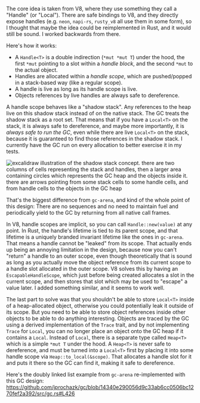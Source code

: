 The core idea is taken from V8, where they use something they call a "Handle" (or "Local"). There are safe bindings to V8, and they directly expose handles (e.g. `neon`, `napi-rs`, `rusty_v8` all use them in some form), so I thought that maybe the idea could be reimplemented in Rust, and it would still be sound. I worked backwards from there.

Here's how it works:
- A `Handle<T>` is a double indirection (`*mut *mut T`) under the hood, the first `*mut` pointing to a slot within a _handle block_, and the second `*mut` to the actual object.
- Handles are allocated within a _handle scope_, which are pushed/popped in a stack-based way (like a regular scope).
- A handle is live as long as its handle scope is live.
- Objects references by live handles are always safe to dereference.

A handle scope behaves like a "shadow stack". Any references to the heap live on this shadow stack instead of on the native stack. The GC treats the shadow stack as a root set. That means that if you have a `Local<T>` on the stack, it is always safe to dereference, and maybe more importantly, it is _always safe to run the GC_, even while there are live `Local<T>` on the stack, because it is guaranteed to find those references in the shadow stack. I currently have the GC run on every allocation to better exercise it in my tests.

![excalidraw illustration of the shadow stack concept. there are two columns of cells representing the stack and handles, then a larger area containing circles which represents the GC heap and the objects inside it. there are arrows pointing from some stack cells to some handle cells, and from handle cells to the objects in the GC heap](https://github.com/jprochazk/gc/assets/1665677/e9419b82-bb9a-4e2b-8bfb-c49a53a2e0a8)

That's the biggest difference from `gc-arena`, and kind of the whole point of this design: There are no sequences and no need to maintain fuel and periodically yield to the GC by returning from all native call frames. 

In V8, handle scopes are implicit, so you can call `Handle::new(value)` at any point. In Rust, the handle's lifetime is tied to its parent scope, and that lifetime is a uniquely branded invariant lifetime like the ones in `gc-arena`. That means a handle cannot be "leaked" from its scope. That actually ends up being an annoying limitation in the design, because now you can't "return" a handle to an outer scope, even though theoretically that is sound as long as you actually move the object reference from its current scope to a handle slot allocated in the outer scope. V8 solves this by having an `EscapableHandleScope`, which just before being created allocates a slot in the current scope, and then stores that slot which may be used to "escape" a value later. I added something similar, and it seems to work well.

The last part to solve was that you shouldn't be able to store `Local<T>` inside of a heap-allocated object, otherwise you could potentially leak it outside of its scope. But you need to be able to store object references inside other objects to be able to do anything interesting.
Objects are traced by the GC using a derived implementation of the `Trace` trait, and by not implementing `Trace` for `Local`, you can no longer place an object onto the GC heap if it contains a `Local`. Instead of `Local`, there is a separate type called `Heap<T>` which is a simple `*mut T` under the hood. A `Heap<T>` is never safe to dereference, and must be turned into a `Local<T>` first by placing it into some handle scope via `Heap::to_local(&scope)`. That allocates a handle slot for it and puts it there so the GC can find it, making it safe to dereference.

Here's the doubly linked list example from `gc-arena` re-implemented with this GC design: https://github.com/jprochazk/gc/blob/14340e290056d9c33ab6cc0506bc1270fef2a392/src/gc.rs#L426
